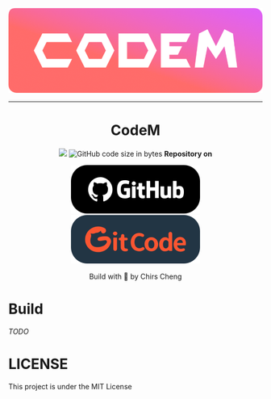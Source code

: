 ![](resources/images/logo/codem-logo.png)

***
<center>
<h1>CodeM</h1>

![](https://img.shields.io/badge/license-MIT-orange) ![GitHub code size in bytes](https://img.shields.io/github/languages/code-size/orbitgw/CodeM)
**Repository on**

<a href="https://github.com/OrbitGW/CodeM/" target="new">
<img src="resources/images/tags/tag-gh.svg">
</a><a href="https://gitcode.net/weixin_43130747/CodeM/" target="new">
  <img src="resources/images/tags/tag-gc.svg">
</a>

Build with 🧡 by Chirs Cheng
</center>

# Build
*TODO*

# LICENSE
This project is under the MIT License

